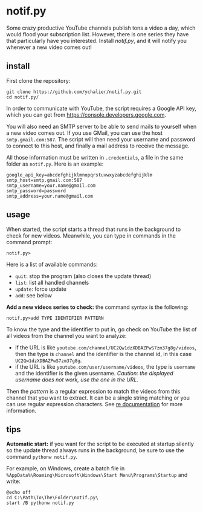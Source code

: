 # notif.py

Some crazy productive YouTube channels publish tons a video a day, which would flood your subscription list. However, there is one series they have that particularly have you interested. Install *notif.py*, and it will notify you whenever a new video comes out!

## install

First clone the repository:

    git clone https://github.com/ychalier/notif.py.git
    cd notif.py/

In order to communicate with YouTube, the script requires a Google API key, which you can get from https://console.developers.google.com.

You will also need an SMTP server to be able to send mails to yourself when a new video comes out. If you use GMail, you can use the host `smtp.gmail.com:587`. The script will then need your username and password to connect to this host, and finally a mail address to receive the message.

All those information must be written in `.credentials`, a file in the same folder as `notif.py`. Here is an example:

    google_api_key=abcdefghijklmnopqrstuvwxyzabcdefghijklm
    smtp_host=smtp.gmail.com:587
    smtp_username=your.name@gmail.com
    smtp_password=password
    smtp_address=your.name@gmail.com

## usage

When started, the script starts a thread that runs in the background to check for new videos. Meanwhile, you can type in commands in the command prompt:

    notif.py>

Here is a list of available commands:

 - `quit`: stop the program (also closes the update thread)
 - `list`: list all handled channels
 - `update`: force update
 - `add`: see below

**Add a new videos series to check:** the command syntax is the following:

    notif.py>add TYPE IDENTIFIER PATTERN

To know the type and the identifier to put in, go check on YouTube the list of all videos from the channel you want to analyze:
 - if the URL is like `youtube.com/channel/UC2Qw1dzXDBAZPwS7zm37g8g/videos`, then the type is `channel` and the identifier is the channel id, in this case `UC2Qw1dzXDBAZPwS7zm37g8g`.
 - if the URL is like `youtube.com/user/username/videos`, the type is `username` and the identifier is the given username. *Caution: the displayed username does not work, use the one in the URL*.

Then the *pattern* is a regular expression to match the videos from this channel that you want to extract. It can be a single string matching or you can use regular expression characters. See [re documentation](https://docs.python.org/3.5/library/re.html) for more information.

## tips

**Automatic start:** if you want for the script to be executed at startup silently so the update thread always runs in the background, be sure to use the command `pythonw notif.py`.

For example, on Windows, create a batch file in `%AppData%\Roaming\Microsoft\Windows\Start Menu\Programs\Startup` and write:

    @echo off
    cd C:\Path\To\The\Folder\notif.py\
    start /B pythonw notif.py
